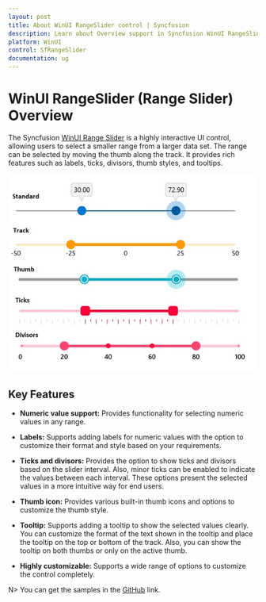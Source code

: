 ```yaml
---
layout: post
title: About WinUI RangeSlider control | Syncfusion
description: Learn about Overview support in Syncfusion WinUI RangeSlider(SfRangeSlider) control with key features and more.
platform: WinUI
control: SfRangeSlider
documentation: ug
---
```


# WinUI RangeSlider (Range Slider) Overview

The Syncfusion [WinUI Range Slider](https://www.syncfusion.com/winui-controls/range-slider) is a highly interactive UI control, allowing users to select a smaller range from a larger data set. The range can be selected by moving the thumb along the track. It provides rich features such as labels, ticks, divisors, thumb styles, and tooltips.

![WinUI RangeSlider](images/overview/winui-rangeslider.jpg)

## Key Features

* **Numeric value support:** Provides functionality for selecting numeric values in any range.

* **Labels:** Supports adding labels for numeric values with the option to customize their format and style based on your requirements.

* **Ticks and divisors:** Provides the option to show ticks and divisors based on the slider interval. Also, minor ticks can be enabled to indicate the values between each interval. These options present the selected values in a more intuitive way for end users.

* **Thumb icon:** Provides various built-in thumb icons and options to customize the thumb style.

* **Tooltip:** Supports adding a tooltip to show the selected values clearly. You can customize the format of the text shown in the tooltip and place the tooltip on the top or bottom of the track. Also, you can show the tooltip on both thumbs or only on the active thumb.

* **Highly customizable:** Supports a wide range of options to customize the control completely.

N> You can get the samples in the [GitHub](https://github.com/SyncfusionExamples/WinUI_Sliders_Getting_Started/tree/main/RangeSlider) link. 